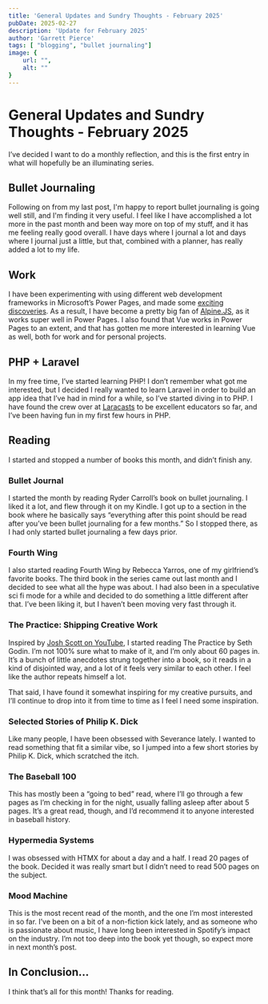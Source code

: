 ```yaml
---
title: 'General Updates and Sundry Thoughts - February 2025'
pubDate: 2025-02-27
description: 'Update for February 2025'
author: 'Garrett Pierce'
tags: [ "blogging", "bullet journaling"]
image: {
    url: "",
    alt: ""
}
---
```

# General Updates and Sundry Thoughts - February 2025
I’ve decided I want to do a monthly reflection, and this is the first entry in what will hopefully be an illuminating series. 

## Bullet Journaling
Following on from my last post, I'm happy to report bullet journaling is going well still, and I'm finding it very useful. I feel like I have accomplished a lot more in the past month and been way more on top of my stuff, and it has me feeling really good overall. I have days where I journal a lot and days where I journal just a little, but that, combined  with a planner, has really added a lot to my life.

## Work
I have been experimenting with using different web development frameworks in Microsoft’s Power Pages, and made some [exciting discoveries](https://github.com/gfpierce/Power-Pages-Framework-Experiments). As a result, I have become a pretty big fan of [Alpine.JS](https://alpinejs.dev/), as it works super well in Power Pages. I also found that Vue works in Power Pages to an extent, and that has gotten me more interested in learning Vue as well, both for work and for personal projects.

## PHP + Laravel
In my free time, I’ve started learning PHP! I don’t remember what got me interested, but I decided I really wanted to learn Laravel in order to build an app idea that I’ve had in mind for a while, so I’ve started diving in to PHP. I have found the crew over at [Laracasts](https://laracasts.com/) to be excellent educators so far, and I’ve been having fun in my first few hours in PHP.

## Reading
I started and stopped a number of books this month, and didn’t finish any. 

### Bullet Journal
I started the month by reading Ryder Carroll’s book on bullet journaling. I liked it a lot, and flew through it on my Kindle. I got up to a section in the book where he basically says “everything after this point should be read after you’ve been bullet journaling for a few months.” So I stopped there, as I had only started bullet journaling a few days prior.

### Fourth Wing
I also started reading Fourth Wing by Rebecca Yarros, one of my girlfriend’s favorite books. The third book in the series came out last month and I decided to see what all the hype was about. I had also been in a speculative sci fi mode for a while and decided to do something a little different after that. I’ve been liking it, but I haven’t been moving very fast through it.

### The Practice: Shipping Creative Work
Inspired by [Josh Scott on YouTube](https://www.youtube.com/watch?v=axfCrOhK8pY), I started reading The Practice by Seth Godin. I’m not 100% sure what to make of it, and I’m only about 60 pages in. It’s a bunch of little anecdotes strung together into a book, so it reads in a kind of disjointed way, and a lot of it feels very similar to each other. I feel like the author repeats himself a lot.

That said, I have found it somewhat inspiring for my creative pursuits, and I’ll continue to drop into it from time to time as I feel I need some inspiration.

### Selected Stories of Philip K. Dick
Like many people, I have been obsessed with Severance lately. I wanted to read something that fit a similar vibe, so I jumped into a few short stories by Philip K. Dick, which scratched the itch.

### The Baseball 100
This has mostly been a “going to bed” read, where I’ll go through a few pages as I’m checking in for the night, usually falling asleep after about 5 pages. It’s a great read, though, and I’d recommend it to anyone interested in baseball history.

### Hypermedia Systems
I was obsessed with HTMX for about a day and a half. I read 20 pages of the book. Decided it was really smart but I didn’t need to read 500 pages on the subject.

### Mood Machine
This is the most recent read of the month, and the one I’m most interested in so far. I’ve been on a bit of a non-fiction kick lately, and as someone who is passionate about music, I have long been interested in Spotify’s impact on the industry. I’m not too deep into the book yet though, so expect more in next month’s post.

## In Conclusion…
I think that’s all for this month! Thanks for reading.
